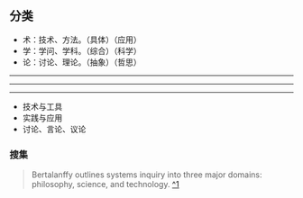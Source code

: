 ## 分类
- 术：技术、方法。（具体）（应用）
- 学：学问、学科。（综合）（科学）
- 论：讨论、理论。（抽象）（哲思）

---
---
---

- 技术与工具
- 实践与应用
- 讨论、言论、议论

### 搜集
[ ^1]: https://en.wikipedia.org/wiki/Systems_theory#General_systems_research_and_systems_inquiry
>Bertalanffy outlines systems inquiry into three major domains: philosophy, science, and technology. [ ^1]

